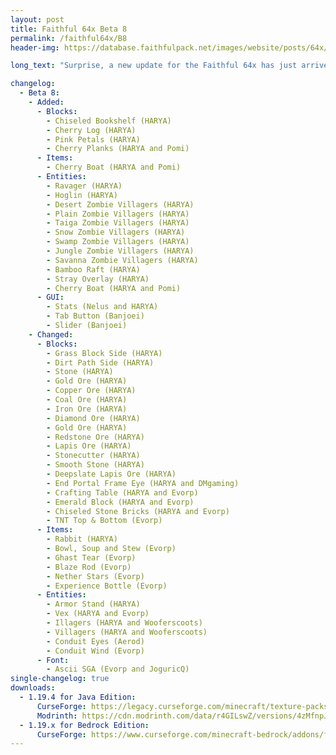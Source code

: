 ```yaml
---
layout: post
title: Faithful 64x Beta 8
permalink: /faithful64x/B8
header-img: https://database.faithfulpack.net/images/website/posts/64x/B8.jpg

long_text: "Surprise, a new update for the Faithful 64x has just arrived! Many new textures are waiting for you such as some blocks from 1.20 or even entities like the Ravager or the Zombie Villagers. This update is in your hands so what are you waiting for?"

changelog:
  - Beta 8:
    - Added:
      - Blocks:
        - Chiseled Bookshelf (HARYA)
        - Cherry Log (HARYA)
        - Pink Petals (HARYA)
        - Cherry Planks (HARYA and Pomi)
      - Items:
        - Cherry Boat (HARYA and Pomi)
      - Entities:
        - Ravager (HARYA)
        - Hoglin (HARYA)
        - Desert Zombie Villagers (HARYA)
        - Plain Zombie Villagers (HARYA)
        - Taiga Zombie Villagers (HARYA)
        - Snow Zombie Villagers (HARYA)
        - Swamp Zombie Villagers (HARYA)
        - Jungle Zombie Villagers (HARYA)
        - Savanna Zombie Villagers (HARYA)
        - Bamboo Raft (HARYA)
        - Stray Overlay (HARYA)
        - Cherry Boat (HARYA and Pomi)
      - GUI:
        - Stats (Nelus and HARYA)
        - Tab Button (Banjoei)
        - Slider (Banjoei)
    - Changed:
      - Blocks:
        - Grass Block Side (HARYA)
        - Dirt Path Side (HARYA)
        - Stone (HARYA)
        - Gold Ore (HARYA)
        - Copper Ore (HARYA)
        - Coal Ore (HARYA)
        - Iron Ore (HARYA)
        - Diamond Ore (HARYA)
        - Gold Ore (HARYA)
        - Redstone Ore (HARYA)
        - Lapis Ore (HARYA)
        - Stonecutter (HARYA)
        - Smooth Stone (HARYA)
        - Deepslate Lapis Ore (HARYA)
        - End Portal Frame Eye (HARYA and DMgaming)
        - Crafting Table (HARYA and Evorp)
        - Emerald Block (HARYA and Evorp)
        - Chiseled Stone Bricks (HARYA and Evorp)
        - TNT Top & Bottom (Evorp)
      - Items:
        - Rabbit (HARYA)
        - Bowl, Soup and Stew (Evorp)
        - Ghast Tear (Evorp)
        - Blaze Rod (Evorp)
        - Nether Stars (Evorp)
        - Experience Bottle (Evorp)
      - Entities:
        - Armor Stand (HARYA)
        - Vex (HARYA and Evorp)
        - Illagers (HARYA and Wooferscoots)
        - Villagers (HARYA and Wooferscoots)
        - Conduit Eyes (Aerod)
        - Conduit Wind (Evorp)
      - Font:
        - Ascii SGA (Evorp and JoguricQ)
single-changelog: true
downloads:
  - 1.19.4 for Java Edition:
      CurseForge: https://legacy.curseforge.com/minecraft/texture-packs/faithful-64x/download/4499295
      Modrinth: https://cdn.modrinth.com/data/r4GILswZ/versions/4zMfnpJN/Faithful%2064x%20-%20Beta%208.zip
  - 1.19.x for Bedrock Edition:
      CurseForge: https://www.curseforge.com/minecraft-bedrock/addons/faithful-64x-bedrock/download/4499616
---
```

